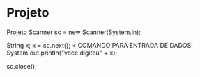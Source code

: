 # Projeto
Projeto 
Scanner  sc  =  new  Scanner(System.in);

String x;
x  =  sc.next();                              < COMANDO PARA ENTRADA DE DADOS!
System.out.println("voce digitou" + x);

sc.close();
